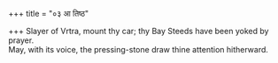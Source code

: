 +++
title = "०३ आ तिष्ठ"

+++
Slayer of Vrtra, mount thy car; thy Bay Steeds have been yoked by prayer.  
     May, with its voice, the pressing-stone draw thine attention hitherward.